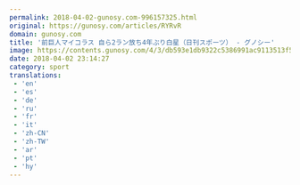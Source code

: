```yaml
---
permalink: 2018-04-02-gunosy.com-996157325.html
original: https://gunosy.com/articles/RYRvR
domain: gunosy.com
title: '前巨人マイコラス 自ら2ラン放ち4年ぶり白星（日刊スポーツ） - グノシー'
image: https://contents.gunosy.com/4/3/db593e1db9322c5386991ac9113513f5_content.jpg
date: 2018-04-02 23:14:27
category: sport
translations: 
 - 'en'
 - 'es'
 - 'de'
 - 'ru'
 - 'fr'
 - 'it'
 - 'zh-CN'
 - 'zh-TW'
 - 'ar'
 - 'pt'
 - 'hy'
---
```


